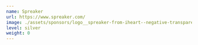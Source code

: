 ```yaml
---
name: Spreaker
url: https://www.spreaker.com/
image: ./assets/sponsors/logo__spreaker-from-iheart--negative-transparent.svg
level: silver
weight: 0
---
```

